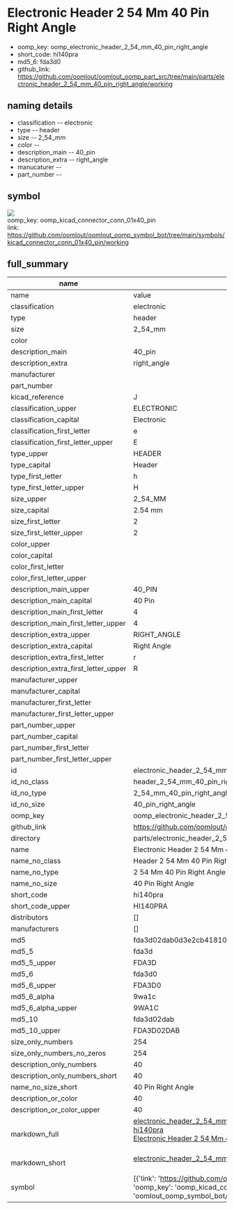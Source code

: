 # Electronic Header 2 54 Mm 40 Pin Right Angle

  
* oomp_key: oomp_electronic_header_2_54_mm_40_pin_right_angle 
* short_code: hi140pra
* md5_6: fda3d0  
* github_link: https://github.com/oomlout/oomlout_oomp_part_src/tree/main/parts/electronic_header_2_54_mm_40_pin_right_angle/working  
## naming details
* classification -- electronic
* type -- header
* size -- 2_54_mm
* color -- 
* description_main -- 40_pin
* description_extra -- right_angle
* manucaturer -- 
* part_number -- 



## symbol

![](symbol/{index}/working/working_600.png)  
oomp_key: oomp_kicad_connector_conn_01x40_pin  
link: https://github.com/oomlout/oomlout_oomp_symbol_bot/tree/main/symbols/kicad_connector_conn_01x40_pin/working  


## full_summary
| name | value | 
| --- | --- | 
| name | value | 
| classification | electronic | 
| type | header | 
| size | 2_54_mm | 
| color |  | 
| description_main | 40_pin | 
| description_extra | right_angle | 
| manufacturer |  | 
| part_number |  | 
| kicad_reference | J | 
| classification_upper | ELECTRONIC | 
| classification_capital | Electronic | 
| classification_first_letter | e | 
| classification_first_letter_upper | E | 
| type_upper | HEADER | 
| type_capital | Header | 
| type_first_letter | h | 
| type_first_letter_upper | H | 
| size_upper | 2_54_MM | 
| size_capital | 2.54 mm | 
| size_first_letter | 2 | 
| size_first_letter_upper | 2 | 
| color_upper |  | 
| color_capital |  | 
| color_first_letter |  | 
| color_first_letter_upper |  | 
| description_main_upper | 40_PIN | 
| description_main_capital | 40 Pin | 
| description_main_first_letter | 4 | 
| description_main_first_letter_upper | 4 | 
| description_extra_upper | RIGHT_ANGLE | 
| description_extra_capital | Right Angle | 
| description_extra_first_letter | r | 
| description_extra_first_letter_upper | R | 
| manufacturer_upper |  | 
| manufacturer_capital |  | 
| manufacturer_first_letter |  | 
| manufacturer_first_letter_upper |  | 
| part_number_upper |  | 
| part_number_capital |  | 
| part_number_first_letter |  | 
| part_number_first_letter_upper |  | 
| id | electronic_header_2_54_mm_40_pin_right_angle | 
| id_no_class | header_2_54_mm_40_pin_right_angle | 
| id_no_type | 2_54_mm_40_pin_right_angle | 
| id_no_size | 40_pin_right_angle | 
| oomp_key | oomp_electronic_header_2_54_mm_40_pin_right_angle | 
| github_link | https://github.com/oomlout/oomlout_oomp_part_src/tree/main/parts/electronic_header_2_54_mm_40_pin_right_angle/working | 
| directory | parts/electronic_header_2_54_mm_40_pin_right_angle | 
| name | Electronic Header 2 54 Mm 40 Pin Right Angle | 
| name_no_class | Header 2 54 Mm 40 Pin Right Angle | 
| name_no_type | 2 54 Mm 40 Pin Right Angle | 
| name_no_size | 40 Pin Right Angle | 
| short_code | hi140pra | 
| short_code_upper | HI140PRA | 
| distributors | [] | 
| manufacturers | [] | 
| md5 | fda3d02dab0d3e2cb41810d727dc48cb | 
| md5_5 | fda3d | 
| md5_5_upper | FDA3D | 
| md5_6 | fda3d0 | 
| md5_6_upper | FDA3D0 | 
| md5_6_alpha | 9wa1c | 
| md5_6_alpha_upper | 9WA1C | 
| md5_10 | fda3d02dab | 
| md5_10_upper | FDA3D02DAB | 
| size_only_numbers | 254 | 
| size_only_numbers_no_zeros | 254 | 
| description_only_numbers | 40 | 
| description_only_numbers_short | 40 | 
| name_no_size_short | 40 Pin Right Angle | 
| description_or_color | 40 | 
| description_or_color_upper | 40 | 
| markdown_full | [electronic_header_2_54_mm_40_pin_right_angle](https://github.com/oomlout/oomlout_oomp_part_src/tree/main/parts/electronic_header_2_54_mm_40_pin_right_angle/working)<br>[hi140pra](https://github.com/oomlout/oomlout_oomp_part_src/tree/main/parts/electronic_header_2_54_mm_40_pin_right_angle/working)<br>[Electronic Header 2 54 Mm 40 Pin Right Angle](https://github.com/oomlout/oomlout_oomp_part_src/tree/main/parts/electronic_header_2_54_mm_40_pin_right_angle/working)<br><br> | 
| markdown_short | [electronic_header_2_54_mm_40_pin_right_angle](https://github.com/oomlout/oomlout_oomp_part_src/tree/main/parts/electronic_header_2_54_mm_40_pin_right_angle/working)<br><br> | 
| symbol | [{'link': 'https://github.com/oomlout/oomlout_oomp_symbol_bot/tree/main/symbols/kicad_connector_conn_01x40_pin', 'oomp_key': 'oomp_kicad_connector_conn_01x40_pin', 'directory': 'oomlout_oomp_symbol_bot/symbols/kicad_connector_conn_01x40_pin//working/working.kicad_sym', 'index': 0}] | 

